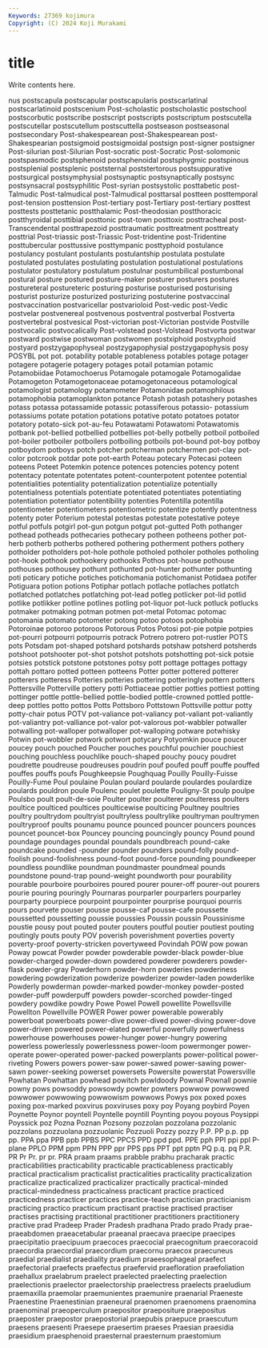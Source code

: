 ```yaml
---
Keywords: 27369 kojimura
Copyright: (C) 2024 Koji Murakami
---
```


# title

Write contents here.



nus postscapula postscapular postscapularis postscarlatinal postscarlatinoid postscenium Post-scholastic postscholastic postschool
postscorbutic postscribe postscript postscripts postscriptum postscutella postscutellar postscutellum postscuttella postseason
postseasonal postsecondary Post-shakespearean post-Shakespearean post-Shakespearian postsigmoid postsigmoidal postsign post-signer postsigner
Post-silurian post-Silurian Post-socratic post-Socratic Post-solomonic postspasmodic postsphenoid postsphenoidal postsphygmic postspinous
postsplenial postsplenic poststernal poststertorous postsuppurative postsurgical postsymphysial postsynaptic postsynaptically postsync
postsynsacral postsyphilitic Post-syrian postsystolic posttabetic post-Talmudic Post-talmudical post-Talmudical posttarsal postteen
posttemporal post-tension posttension Post-tertiary post-Tertiary post-tertiary posttest posttests posttetanic postthalamic
Post-theodosian postthoracic postthyroidal posttibial posttonic post-town posttoxic posttracheal post-Transcendental posttrapezoid
posttraumatic posttreatment posttreaty posttrial Post-triassic post-Triassic Post-tridentine post-Tridentine posttubercular posttussive
posttympanic posttyphoid postulance postulancy postulant postulants postulantship postulata postulate postulated
postulates postulating postulation postulational postulations postulator postulatory postulatum postulnar postumbilical
postumbonal postural posture postured posture-maker posturer posturers postures postureteral postureteric
posturing posturise posturised posturising posturist posturize posturized posturizing postuterine postvaccinal
postvaccination postvaricellar postvarioloid Post-vedic post-Vedic postvelar postvenereal postvenous postventral postverbal
Postverta postvertebral postvesical Post-victorian post-Victorian postvide Postville postvocalic postvocalically Post-volstead
post-Volstead Postvorta postwar postward postwise postwoman postwomen postxiphoid postxyphoid postyard
postzygapophyseal postzygapophysial postzygapophysis posy POSYBL pot pot. potability potable potableness
potables potage potager potagere potagerie potagery potages potail potamian potamic
Potamobiidae Potamochoerus Potamogale potamogale Potamogalidae Potamogeton Potamogetonaceae potamogetonaceous potamological potamologist
potamology potamometer Potamonidae potamophilous potamophobia potamoplankton potance Potash potash potashery
potashes potass potassa potassamide potassic potassiferous potassio- potassium potassiums potate
potation potations potative potato potatoes potator potatory potato-sick pot-au-feu Potawatami
Potawatomi Potawatomis potbank pot-bellied potbellied potbellies pot-belly potbelly potboil potboiled
pot-boiler potboiler potboilers potboiling potboils pot-bound pot-boy potboy potboydom potboys
potch potcher potcherman potchermen pot-clay pot-color potcrook potdar pote pot-earth
Poteau potecary Potecasi poteen poteens Poteet Potemkin potence potences potencies
potency potent potentacy potentate potentates potent-counterpotent potentee potential potentialities potentiality
potentialization potentialize potentially potentialness potentials potentiate potentiated potentiates potentiating potentiation
potentiator potentibility potenties Potentilla potentilla potentiometer potentiometers potentiometric potentize potently
potentness potenty poter Poterium potestal potestas potestate potestative poteye potful
potfuls potgirl pot-gun potgun potgut pot-gutted Poth pothanger pothead potheads
pothecaries pothecary potheen potheens pother pot-herb potherb potherbs pothered pothering
potherment pothers pothery potholder potholders pot-hole pothole potholed potholer potholes
potholing pot-hook pothook pothookery pothooks Pothos pot-house pothouse pothouses pothousey
pothunt pothunted pot-hunter pothunter pothunting poti poticary potiche potiches potichomania
potichomanist Potidaea potifer Potiguara potion potions Potiphar potlach potlache potlaches
potlatch potlatched potlatches potlatching pot-lead potleg potlicker pot-lid potlid potlike
potlikker potline potlines potling pot-liquor pot-luck potluck potlucks potmaker potmaking
potman potmen pot-metal Potomac potomac potomania potomato potometer potong potoo
potoos potophobia Potoroinae potoroo potoroos Potorous Potos Potosi pot-pie potpie
potpies pot-pourri potpourri potpourris potrack Potrero potrero pot-rustler POTS pots
Potsdam pot-shaped potshard potshards potshaw potsherd potsherds potshoot potshooter pot-shot
potshot potshots potshotting pot-sick potsie potsies potstick potstone potstones potsy
pott pottage pottages pottagy pottah pottaro potted potteen potteens Potter
potter pottered potterer potterers potteress Potteries potteries pottering potteringly pottern
potters Pottersville Potterville pottery potti Pottiaceae pottier potties pottiest potting
pottinger pottle pottle-bellied pottle-bodied pottle-crowned pottled pottle-deep pottles potto pottos
Potts Pottsboro Pottstown Pottsville pottur potty potty-chair potus POTV pot-valiance
pot-valiancy pot-valiant pot-valiantly pot-valiantry pot-valliance pot-valor pot-valorous pot-wabbler potwaller potwalling
pot-walloper potwalloper pot-walloping potware potwhisky Potwin pot-wobbler potwork potwort potycary
Potyomkin pouce poucer poucey pouch pouched Poucher pouches pouchful pouchier
pouchiest pouching pouchless pouchlike pouch-shaped pouchy poucy poudret poudrette poudreuse
poudreuses poudrin pouf poufed pouff pouffe pouffed pouffes pouffs poufs
Poughkeepsie Poughquag Pouilly Pouilly-Fuisse Pouilly-Fume Poul poulaine Poulan poulard poularde
poulardes poulardize poulards pouldron poule Poulenc poulet poulette Pouligny-St poulp
poulpe Poulsbo poult poult-de-soie Poulter poulter poulterer poulteress poulters poultice
poulticed poultices poulticewise poulticing Poultney poultries poultry poultrydom poultryist poultryless
poultrylike poultryman poultrymen poultryproof poults pounamu pounce pounced pouncer pouncers
pounces pouncet pouncet-box Pouncey pouncing pouncingly pouncy Pound pound poundage
poundages poundal poundals poundbreach pound-cake poundcake pounded -pounder pounder pounders
pound-folly pound-foolish pound-foolishness pound-foot pound-force pounding poundkeeper poundless poundlike poundman
poundmaster poundmeal pounds poundstone pound-trap pound-weight poundworth pour pourability pourable
pourboire pourboires poured pourer pourer-off pourer-out pourers pourie pouring pouringly
Pournaras pourparler pourparlers pourparley pourparty pourpiece pourpoint pourpointer pourprise pourquoi
pourris pours pourvete pouser pousse pousse-caf pousse-cafe poussette poussetted poussetting
poussie poussies Poussin poussin Poussinisme poustie pousy pout pouted pouter
pouters poutful poutier poutiest pouting poutingly pouts pouty POV poverish
poverishment poverties poverty poverty-proof poverty-stricken povertyweed Povindah POW pow powan
Poway powcat Powder powder powderable powder-black powder-blue powder-charged powder-down powdered
powderer powderers powder-flask powder-gray Powderhorn powder-horn powderies powderiness powdering powderization
powderize powderizer powder-laden powderlike Powderly powderman powder-marked powder-monkey powder-posted powder-puff
powderpuff powders powder-scorched powder-tinged powdery powdike powdry Powe Powel Powell
powellite Powellsville Powellton Powellville POWER Power power powerable powerably powerboat
powerboats power-dive power-dived power-diving power-dove power-driven powered power-elated powerful powerfully
powerfulness powerhouse powerhouses power-hunger power-hungry powering powerless powerlessly powerlessness power-loom
powermonger power-operate power-operated power-packed powerplants power-political power-riveting Powers powers power-saw
power-sawed power-sawing power-sawn power-seeking powerset powersets Powersite powerstat Powersville Powhatan
Powhattan powhead powitch powldoody Pownal Pownall pownie powny pows powsoddy
powsowdy powter powters powwow powwowed powwower powwowing powwowism powwows Powys
pox poxed poxes poxing pox-marked poxvirus poxviruses poxy poy Poyang
poybird Poyen Poynette Poynor poyntell Poyntelle poyntill Poynting poyou poyous
Poysippi Poyssick poz Pozna Poznan Pozsony pozzolan pozzolana pozzolanic pozzolans
pozzuolana pozzuolanic Pozzuoli Pozzy pozzy P.P. PP p.p. pp pp.
PPA ppa PPB ppb PPBS PPC PPCS PPD ppd ppd.
PPE pph PPI ppi ppl P-plane PPLO PPM ppm PPN
PPP ppr PPS pps PPT ppt pptn PQ p.q. pq
P.R. PR Pr Pr. pr pr. PRA praam praams prabble
prabhu pracharak practic practicabilities practicability practicable practicableness practicably practical practicalism
practicalist practicalities practicality practicalization practicalize practicalized practicalizer practically practical-minded practical-mindedness
practicalness practicant practice practiced practicedness practicer practices practice-teach practician practicianism
practicing practico practicum practisant practise practised practiser practises practising practitional
practitioner practitioners practitionery practive prad Pradeep Prader Pradesh pradhana Prado
prado Prady prae- praeabdomen praeacetabular praeanal praecava praecipe praecipes praecipitatio
praecipuum praecoces praecocial praecognitum praecoracoid praecordia praecordial praecordium praecornu praecox
praecuneus praedial praedialist praediality praedium praeesophageal praefect praefectorial praefects praefectus
praefervid praefloration praefoliation praehallux praelabrum praelect praelected praelecting praelection praelectionis
praelector praelectorship praelectress praelects praeludium praemaxilla praemolar praemunientes praemunire praenarial
Praeneste Praenestine Praenestinian praeneural praenomen praenomens praenomina praenominal praeoperculum praepositor
praepositure praepositus praeposter praepostor praepostorial praepubis praepuce praescutum praesens praesenti
Praesepe praesertim praeses Praesian praesidia praesidium praesphenoid praesternal praesternum praestomium
